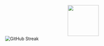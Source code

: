 <div id="header" align="center">
  <img src="https://media.giphy.com/media/M9gbBd9nbDrOTu1Mqx/giphy.gif" width="100"/>
</div>
<href="https://git.io/streak-stats"><img alt="GitHub Streak" src="[https://streak-stats.demolab.com?user=pixelexio&theme=gruvbox&hide_border=true&date_format=j%2Fn%5B%2FY%5D](https://streak-stats.demolab.com?user=pixelexio&theme=nightowl&date_format=n%2Fj%5B%2FY%5D)"></a>

<!--
**pixelexio/pixelexio** is a ✨ _special_ ✨ repository because its `README.md` (this file) appears on your GitHub profile.

Here are some ideas to get you started:

- 🔭 I’m currently working on ...
- 🌱 I’m currently learning ...
- 👯 I’m looking to collaborate on ...
- 🤔 I’m looking for help with ...
- 💬 Ask me about ...
- 📫 How to reach me: ...
- 😄 Pronouns: ...
- ⚡ Fun fact: ...
-->

